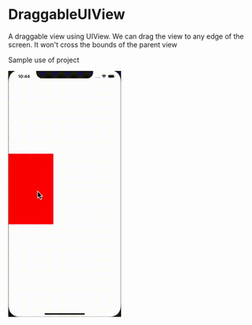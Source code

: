 # DraggableUIView
A draggable view using UIView. We can drag the view to any edge of the screen. It won't cross the bounds of the parent view

Sample use of project

<img src="sample.gif" width = "230px" height = "500px"/>
